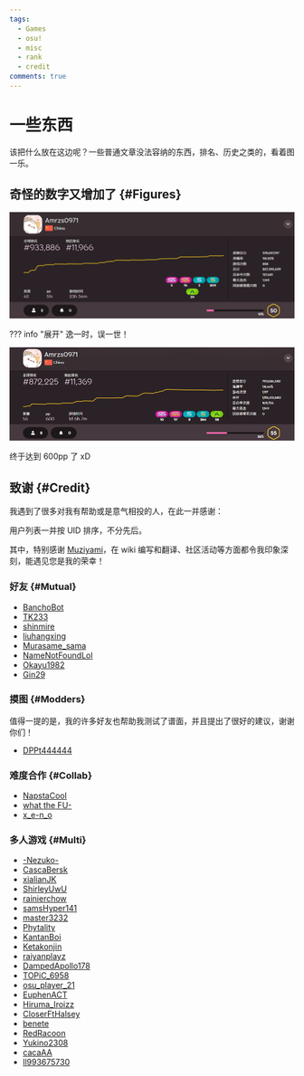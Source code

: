 ```yaml
---
tags:
  - Games
  - osu!
  - misc
  - rank
  - credit
comments: true
---
```


# 一些东西

该把什么放在这边呢？一些普通文章没法容纳的东西，排名、历史之类的，看着图一乐。

## 奇怪的数字又增加了 {#Figures}

![2023-5-27 排名信息](img/933886.png)

??? info "展开"
    逸一时，误一世！

![2023-7-4 排名信息](img/872225.png)

终于达到 600pp 了 xD

## 致谢 {#Credit}

我遇到了很多对我有帮助或是意气相投的人，在此一并感谢：

用户列表一并按 UID 排序，不分先后。

其中，特别感谢 [Muziyami](https://osu.ppy.sh/users/7003013)，在 wiki 编写和翻译、社区活动等方面都令我印象深刻，能遇见您是我的荣幸！

### 好友 {#Mutual}

- [BanchoBot](https://osu.ppy.sh/users/3)
- [TK233](https://osu.ppy.sh/users/2874465)
- [shinmire](https://osu.ppy.sh/users/8270053)
- [liuhangxing](https://osu.ppy.sh/users/11709578)
- [Murasame_sama](https://osu.ppy.sh/users/23033293)
- [NameNotFoundLol](https://osu.ppy.sh/users/23882854)
- [Okayu1982](https://osu.ppy.sh/users/31700887)
- [Gin29](https://osu.ppy.sh/users/31873859)

### 摸图 {#Modders}

值得一提的是，我的许多好友也帮助我测试了谱面，并且提出了很好的建议，谢谢你们！

- [DPPt444444](https://osu.ppy.sh/users/1819342)

### 难度合作 {#Collab}

- [NapstaCool](https://osu.ppy.sh/users/12430751)
- [what the FU-](https://osu.ppy.sh/users/23275794)
- [x_e-n_o](https://osu.ppy.sh/users/23677548)

### 多人游戏 {#Multi}

- [-Nezuko-](https://osu.ppy.sh/users/11474225)
- [CascaBersk](https://osu.ppy.sh/users/13707659)
- [xialianJK](https://osu.ppy.sh/users/16779984)
- [ShirleyUwU](https://osu.ppy.sh/users/18168577)
- [rainierchow](https://osu.ppy.sh/users/18180158)
- [samsHyper141](https://osu.ppy.sh/users/22713636)
- [master3232](https://osu.ppy.sh/users/23846569)
- [Phytality](https://osu.ppy.sh/users/24736731)
- [KantanBoi](https://osu.ppy.sh/users/25865225)
- [Ketakonjin](https://osu.ppy.sh/users/29454292)
- [raiyanplayz](https://osu.ppy.sh/users/31713934)
- [DampedApollo178](https://osu.ppy.sh/users/30608793)
- [TOPiC_6958](https://osu.ppy.sh/users/31918202)
- [osu_player_21](https://osu.ppy.sh/users/32290558)
- [EuphenACT](https://osu.ppy.sh/users/32874224)
- [Hiruma_Iroizz](https://osu.ppy.sh/users/33034918)
- [CloserFtHalsey](https://osu.ppy.sh/users/33055947)
- [benete](https://osu.ppy.sh/users/33330915)
- [RedRacoon](https://osu.ppy.sh/users/33381379)
- [Yukino2308](https://osu.ppy.sh/users/33501611)
- [cacaAA](https://osu.ppy.sh/users/33606250)
- [ll993675730](https://osu.ppy.sh/users/33697130)
